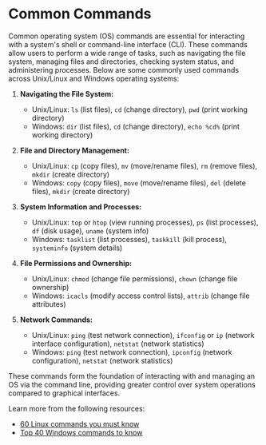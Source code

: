 # Common Commands

Common operating system (OS) commands are essential for interacting with a system's shell or command-line interface (CLI). These commands allow users to perform a wide range of tasks, such as navigating the file system, managing files and directories, checking system status, and administering processes. Below are some commonly used commands across Unix/Linux and Windows operating systems:

1. **Navigating the File System:**
   - Unix/Linux: `ls` (list files), `cd` (change directory), `pwd` (print working directory)
   - Windows: `dir` (list files), `cd` (change directory), `echo %cd%` (print working directory)

2. **File and Directory Management:**
   - Unix/Linux: `cp` (copy files), `mv` (move/rename files), `rm` (remove files), `mkdir` (create directory)
   - Windows: `copy` (copy files), `move` (move/rename files), `del` (delete files), `mkdir` (create directory)

3. **System Information and Processes:**
   - Unix/Linux: `top` or `htop` (view running processes), `ps` (list processes), `df` (disk usage), `uname` (system info)
   - Windows: `tasklist` (list processes), `taskkill` (kill process), `systeminfo` (system details)

4. **File Permissions and Ownership:**
   - Unix/Linux: `chmod` (change file permissions), `chown` (change file ownership)
   - Windows: `icacls` (modify access control lists), `attrib` (change file attributes)

5. **Network Commands:**
   - Unix/Linux: `ping` (test network connection), `ifconfig` or `ip` (network interface configuration), `netstat` (network statistics)
   - Windows: `ping` (test network connection), `ipconfig` (network configuration), `netstat` (network statistics)

These commands form the foundation of interacting with and managing an OS via the command line, providing greater control over system operations compared to graphical interfaces.

Learn more from the following resources:

- [60 Linux commands you must know](https://www.youtube.com/watch?v=gd7BXuUQ91w)
- [Top 40 Windows commands to know](https://www.youtube.com/watch?v=Jfvg3CS1X3A)
